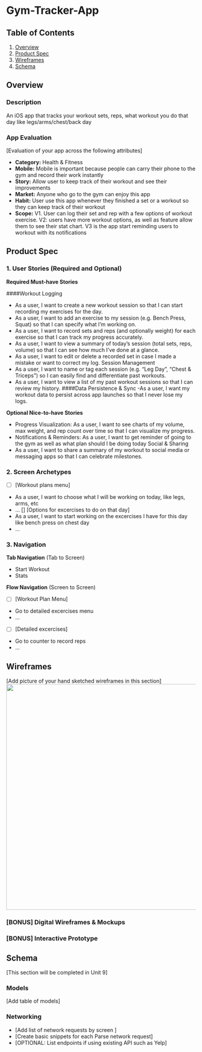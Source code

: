 # Gym-Tracker-App

## Table of Contents

1. [Overview](#Overview)
2. [Product Spec](#Product-Spec)
3. [Wireframes](#Wireframes)
4. [Schema](#Schema)

## Overview

### Description

An iOS app that tracks your workout sets, reps, what workout you do that day like legs/arms/chest/back day

### App Evaluation

[Evaluation of your app across the following attributes]
- **Category:** Health & Fitness
- **Mobile:** Mobile is important because people can carry their phone to the gym and record their work instantly
- **Story:** Allow user to keep track of their workout and see their improvements
- **Market:** Anyone who go to the gym can enjoy this app
- **Habit:** User use this app whenever they finished a set or a workout so they can keep track of their workout
- **Scope:** V1. User can log their set and rep with a few options of workout exercise. V2: users have more workout options, as well as feature allow them to see their stat chart. V3 is the app start reminding users to workout with its notifications

## Product Spec

### 1. User Stories (Required and Optional)

**Required Must-have Stories**


####Workout Logging
- As a user, I want to create a new workout session so that I can start recording my exercises for the day.
- As a user, I want to add an exercise to my session (e.g. Bench Press, Squat) so that I can specify what I’m working on.
- As a user, I want to record sets and reps (and optionally weight) for each exercise so that I can track my progress accurately.
- As a user, I want to view a summary of today’s session (total sets, reps, volume) so that I can see how much I’ve done at a glance.
- As a user, I want to edit or delete a recorded set in case I made a mistake or want to correct my log.
Session Management
- As a user, I want to name or tag each session (e.g. “Leg Day”, “Chest & Triceps”) so I can easily find and differentiate past workouts. 
- As a user, I want to view a list of my past workout sessions so that I can review my history.
####Data Persistence & Sync
-As a user, I want my workout data to persist across app launches so that I never lose my logs.

**Optional Nice-to-have Stories**

- Progress Visualization: As a user, I want to see charts of my volume, max weight, and rep count over time so that I can visualize my progress.
- Notifications & Reminders: As a user, I want to get reminder of going to the gym as well as what plan should I be doing today
Social & Sharing
- As a user, I want to share a summary of my workout to social media or messaging apps so that I can celebrate milestones.


### 2. Screen Archetypes

- [ ] [Workout plans menu]
* As a user, I want to choose what I will be working on today, like legs, arms, etc
* ...
[] [Options for excercises to do on that day]
* As a user, I want to start working on the excercises I have for this day like bench press on chest day
* ...

### 3. Navigation

**Tab Navigation** (Tab to Screen)

* Start Workout
* Stats


**Flow Navigation** (Screen to Screen)

- [ ] [Workout Plan Menu]
* Go to detailed excercises menu
* ...
- [ ] [Detailed excercises]
* Go to counter to record reps
* ...

## Wireframes

[Add picture of your hand sketched wireframes in this section]
<img src="YOUR_WIREFRAME_IMAGE_URL" width=600>

### [BONUS] Digital Wireframes & Mockups

### [BONUS] Interactive Prototype

## Schema 

[This section will be completed in Unit 9]

### Models

[Add table of models]

### Networking

- [Add list of network requests by screen ]
- [Create basic snippets for each Parse network request]
- [OPTIONAL: List endpoints if using existing API such as Yelp]
